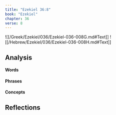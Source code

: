 ```yaml
---
title: "Ezekiel 36:8"
book: "Ezekiel"
chapter: 36
verse: 8
---
```

![[/Greek/Ezekiel/036/Ezekiel-036-008G.md#Text]]
![[/Hebrew/Ezekiel/036/Ezekiel-036-008H.md#Text]]

## Analysis

#### Words

#### Phrases

#### Concepts

## Reflections
